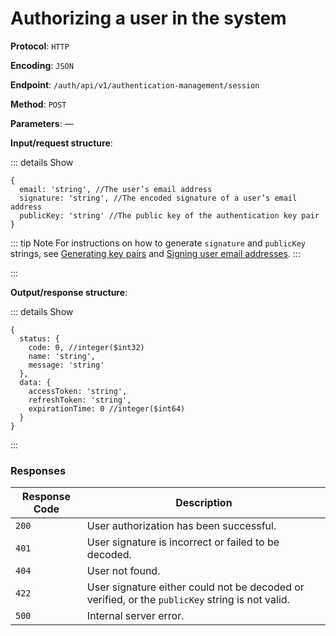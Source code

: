 # Authorizing a user in the system

**Protocol**: `HTTP`

**Encoding**: `JSON`

**Endpoint**: `/auth/api/v1/authentication-management/session`

**Method**: `POST`

**Parameters**: —

**Input/request structure**:

::: details Show

```json5
{
  email: 'string', //The user’s email address
  signature: 'string', //The encoded signature of a user’s email address
  publicKey: 'string' //The public key of the authentication key pair
}
```

::: tip Note
For instructions on how to generate `signature` and `publicKey` strings, see [Generating key pairs](../../tutorials-api/generating-key-pairs.md) and [Signing user email addresses](../../tutorials-api/signing-user-email-addresses.md).
:::

:::

**Output/response structure**:

::: details Show

```json5
{
  status: {
    code: 0, //integer($int32)
    name: 'string',
    message: 'string'
  },
  data: {
    accessToken: 'string',
    refreshToken: 'string',
    expirationTime: 0 //integer($int64)
  }
}
```

:::

### Responses

| Response Code | Description |
| --- | --- |
| `200` | User authorization has been successful. |
| `401` | User signature is incorrect or failed to be decoded. |
| `404` | User not found. |
| `422` | User signature either could not be decoded or verified, or the `publicKey` string is not valid. |
| `500` | Internal server error. |

